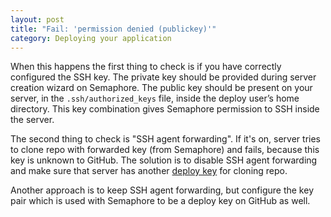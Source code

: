 ```yaml
---
layout: post
title: "Fail: 'permission denied (publickey)'"
category: Deploying your application
---
```


When this happens the first thing to check is if you have correctly configured the SSH key. The private key should be provided during server creation wizard on Semaphore. The public key should be present on your server, in the `.ssh/authorized_keys` file, inside the deploy user’s home directory. This key combination gives Semaphore permission to SSH inside the server.

The second thing to check is "SSH agent forwarding". If it's on, server tries to clone repo with forwarded key (from Semaphore) and fails, because this key is unknown to GitHub. The solution is to disable SSH agent forwarding and make sure that server has another [deploy key](https://help.github.com/articles/managing-deploy-keys#deploy-keys) for cloning repo.

Another approach is to keep SSH agent forwarding, but configure the key pair which is used with Semaphore to be a deploy key on GitHub as well.
